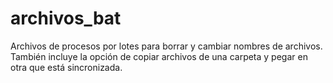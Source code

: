 # archivos_bat
 Archivos de procesos por lotes para borrar y cambiar nombres de archivos.
 También incluye la opción de copiar archivos de una carpeta y pegar en otra que está sincronizada.
